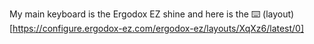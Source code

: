 My main keyboard is the Ergodox EZ shine and here is the :keyboard: (layout)[https://configure.ergodox-ez.com/ergodox-ez/layouts/XqXz6/latest/0]
